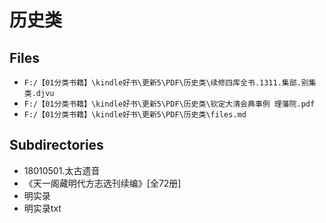 # 历史类

## Files

- `F:/【01分类书籍】\kindle好书\更新5\PDF\历史类\续修四库全书.1311.集部.别集类.djvu`
- `F:/【01分类书籍】\kindle好书\更新5\PDF\历史类\钦定大清会典事例 理藩院.pdf`
- `F:/【01分类书籍】\kindle好书\更新5\PDF\历史类\files.md`

## Subdirectories

- 18010501.太古遗音
- 《天一阁藏明代方志选刊续编》[全72册]
- 明实录
- 明实录txt

